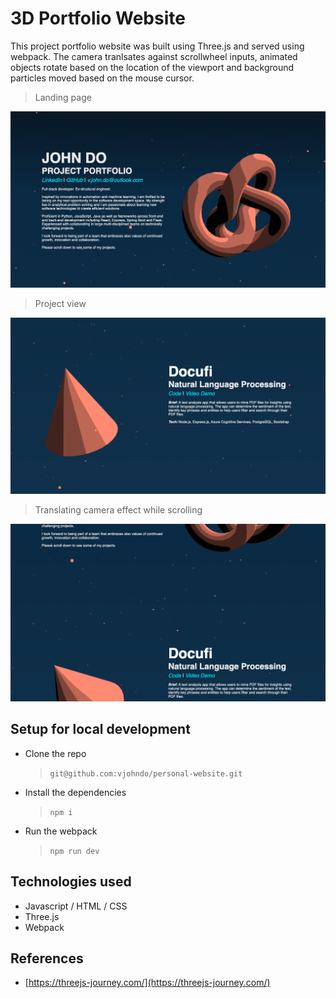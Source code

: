 # 3D Portfolio Website

This project portfolio website was built using Three.js and served using webpack. The camera tranlsates against scrollwheel inputs, animated objects rotate based on the location of the viewport and background particles moved based on the mouse cursor.

>Landing page

![Landing page](./.readme_imgs/landing_pages.png)

>Project view

![Project views](./.readme_imgs/project_view.png)

>Translating camera effect while scrolling

![Translating camera](./.readme_imgs/scrolling_view.png)

## Setup for local development

- Clone the repo
    >`git@github.com:vjohndo/personal-website.git`
- Install the dependencies
    >`npm i`
- Run the webpack
    >`npm run dev`

## Technologies used
- Javascript / HTML / CSS
- Three.js
- Webpack

## References 
- [https://threejs-journey.com/](https://threejs-journey.com/)
